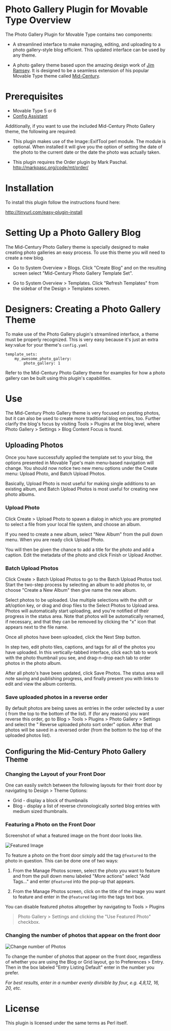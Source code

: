 # Photo Gallery Plugin for Movable Type Overview

The Photo Gallery Plugin for Movable Type contains two components:

* A streamlined interface to make managing, editing, and uploading to a photo
  gallery-style blog efficient. This updated interface can be used by any
  theme.

* A photo gallery theme based upon the amazing design work of [Jim
  Ramsey](http://www.jimramsey.net/). It is designed to be a seamless
  extension of his popular Movable Type theme called
  [Mid-Century](http://www.movabletype.org/2008/08/another_hallmark_design_for_movable_type.html).


# Prerequisites

* Movable Type 5 or 6
* [Config Assistant](https://github.com/openmelody/mt-plugin-configassistant/releases)

Additionally, if you want to use the included Mid-Century Photo Gallery theme,
the following are required:

* This plugin makes use of the Image::ExifTool perl module. The module is 
  optional. When installed it will give you the option of setting the 
  date of the photo to the current date or the date the photo was actually 
  taken.

* This plugin requires the Order plugin by Mark Paschal.
  http://markpasc.org/code/mt/order/


# Installation

To install this plugin follow the instructions found here:

http://tinyurl.com/easy-plugin-install


# Setting Up a Photo Gallery Blog

The Mid-Century Photo Gallery theme is specially designed to make creating
photo galleries an easy process. To use this theme you will need to create a
new blog.

* Go to System Overview > Blogs. Click "Create Blog" and on the resulting
  screen select "Mid-Century Photo Gallery Template Set".

* Go to System Overview > Templates. Click "Refresh Templates" from the
  sidebar of the Design > Templates screen.

# Designers: Creating a Photo Gallery Theme

To make use of the Photo Gallery plugin's streamlined interface, a theme must
be properly recognized. This is very easy because it's just an extra key:value
for your theme's `config.yaml`

    template_sets:
        my_awesome_photo_gallery:
            photo_gallery: 1

Refer to the Mid-Century Photo Gallery theme for examples for how a photo
gallery can be built using this plugin's capabilities.

# Use

The Mid-Century Photo Gallery theme is very focused on posting photos, but it
can also be used to create more traditional blog entries, too. Further clarify
the blog's focus by visiting Tools > Plugins at the blog level, where Photo
Gallery > Settings > Blog Content Focus is found.

## Uploading Photos

Once you have successfully applied the template set to your blog, the options
presented in Movable Type's main menu-based navigation will change. You should
now notice two new menu options under the Create menu: Upload Photo, and Batch
Upload Photos.

Basically, Upload Photo is most useful for making single additions to an
existing album, and Batch Upload Photos is most useful for creating new photo
albums.

### Upload Photo

Click Create > Upload Photo to spawn a dialog in which you are prompted to
select a file from your local file system, and choose an album.

If you need to create a new album, select "New Album" from the pull down menu.
When you are ready click Upload Photo.

You will then be given the chance to add a title for the photo and add a
caption. Edit the metadata of the photo and click Finish or Upload Another.

### Batch Upload Photos

Click Create > Batch Upload Photos to go to the Batch Upload Photos tool.
Start the two-step process by selecting an album to add photos to, or choose
"Create a New Album" then give name the new album.

Select photos to be uploaded. Use multiple selections with the shift or
alt/option key, or drag and drop files to the Select Photos to Upload area.
Photos will automatically start uploading, and you're notified of their
progress in the status area. Note that photos will be automatically renamed,
if necessary, and that they can be removed by clicking the "x" icon that
appears next to the file name.

Once all photos have been uploaded, click the Next Step button.

In step two, edit photo tiles, captions, and tags for all of the photos you have
uploaded. In this vertically-tabbed interface, click each tab to work with the
photo thumbnail you see, and drag-n-drop each tab to order photos in the photo
album.

After all photo's have been updated, click Save Photos. The status area will
note saving and publishing progress, and finally present you with links to edit
and view the album contents.

### Save uploaded photos in a reverse order

By default photos are being saves as entries in the order selected by a user (
from the top to the bottom of the list). If (for any reasons) you want reverse this
order, go to Blog > Tools > Plugins > Photo Gallery > Settings and select the "
Reverse uploaded photo sort order" option. After that photos will be saved in a reversed
order (from the bottom to the top of the uploaded photos list).

## Configuring the Mid-Century Photo Gallery Theme

### Changing the Layout of your Front Door

One can easily switch between the following layouts for their front door by
navigating to Design > Theme Options:

  * Grid - display a block of thumbnails
  * Blog - display a list of reverse chronologically sorted blog entries with
  medium sized thumbnails.

### Featuring a Photo on the Front Door

Screenshot of what a featured image on the front door looks like.

![Featured Image](http://www.majordojo.com/2009/06/02/Picture%202.png)

To feature a photo on the front door simply add the tag `@featured` to the
photo in question. This can be done one of two ways:

1. From the Manage Photos screen, select the photo you want to feature and
   from the pull down menu labeled "More actions" select "Add Tags..." and
   enter `@featured` into the pop-up that appears.

2. From the Manage Photos screen, click on the title of the image you want to
   feature and enter in the `@featured` tag into the tags text box.

You can disable featured photos altogether by navigating to Tools > Plugins
> Photo Gallery > Settings and clicking the "Use Featured Photo" checkbox.

### Changing the number of photos that appear on the front door

![Change number of Photos](http://www.majordojo.com/2009/06/02/Picture%201.png)

To change the number of photos that appear on the front door, regardless of
whether you are using the Blog or Grid layout, go to Preferences > Entry. Then
in the box labeled "Entry Listing Default" enter in the number you prefer.

_For best results, enter in a number evenly divisible by four, e.g. 4,8,12,
16, 20, etc._


# License

This plugin is licensed under the same terms as Perl itself.
